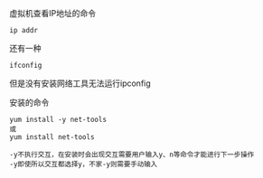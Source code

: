 虚拟机查看IP地址的命令

```
ip addr
```

还有一种

```
ifconfig
```

但是没有安装网络工具无法运行ipconfig

安装的命令

```
yum install -y net-tools
或
yum install net-tools

-y不执行交互，在安装时会出现交互需要用户输入y、n等命令才能进行下一步操作
-y即使所以交互都选择y，不家-y则需要手动输入
```









